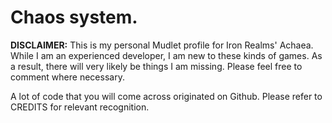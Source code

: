 # Chaos system.

**DISCLAIMER:** This is my personal Mudlet profile for Iron Realms' Achaea. While I am an experienced developer, I am new to these kinds of games. As a result, there will very likely be things I am missing. Please feel free to comment where necessary.

A lot of code that you will come across originated on Github. Please refer to CREDITS for relevant recognition.

